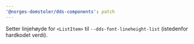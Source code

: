 ```yaml
---
'@norges-domstoler/dds-components': patch
---
```


Setter linjehøyde for `<ListItem>` til `--dds-font-lineheight-list` (istedenfor hardkodet verdi).
